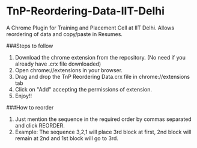 TnP-Reordering-Data-IIT-Delhi
=============================

A Chrome Plugin for Training and Placement Cell at IIT Delhi. Allows reordering of data and copy/paste in Resumes.

###Steps to follow
1. Download the chrome extension from the repository. (No need if you already have .crx file downloaded)
2. Open chrome://extensions in your browser.
3. Drag and drop the TnP Reordering Data.crx file in chrome://extensions tab
4. Click on "Add" accepting the permissions of extension.
5. Enjoy!!

###How to reorder
1. Just mention the sequence in the required order by commas separated and click REORDER.
2. Example: The sequence 3,2,1 will place 3rd block at first, 2nd block will remain at 2nd and 1st block will go to 3rd.

